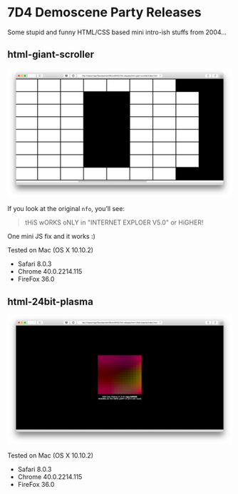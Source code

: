 # 7D4 Demoscene Party Releases

Some stupid and funny HTML/CSS based mini intro-ish stuffs from 2004...

## html-giant-scroller

![Browser Intro](https://raw.githubusercontent.com/bronxwhq/7d4-releases/master/screens/html-giant-scroller.png)

If you look at the original `nfo`, you’ll see:

> tHiS wORKS oNLY in "INTERNET EXPLOER V5.0" or HiGHER!

One mini JS fix and it works :)

Tested on Mac (OS X 10.10.2)

- Safari 8.0.3
- Chrome 40.0.2214.115
- FireFox 36.0


## html-24bit-plasma

![Browser Intro](https://raw.githubusercontent.com/bronxwhq/7d4-releases/master/screens/html-24bit-plasma.png)

Tested on Mac (OS X 10.10.2)

- Safari 8.0.3
- Chrome 40.0.2214.115
- FireFox 36.0


